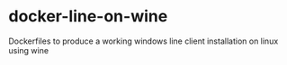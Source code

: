 # docker-line-on-wine
Dockerfiles to produce a working windows line client installation on linux using wine
